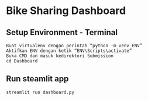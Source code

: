 # Bike Sharing Dashboard

## Setup Environment - Terminal
```
Buat virtualenv dengan perintah “python -m venv ENV” 
Aktifkan ENV dengan ketik “ENV\Scripts\activate”
Buka CMD dan masuk kedirektori Submission
cd Dashboard
```

## Run steamlit app
```
streamlit run dashboard.py
```
